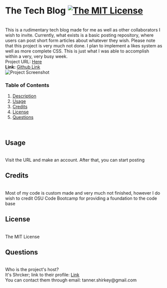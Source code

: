 <h1 id='description'>The Tech Blog <a href="https://opensource.org/licenses/MIT"><img alt="The MIT License" src="https://img.shields.io/badge/License-MIT-yellow.svg" /></a></h1><br />This is a rudimentary tech blog made for me as well as other collaborators I wish to invite. Currently, what exists is a basic posting repository, where users can post short form articles about whatever they wish. Please note that this project is very much not done. I plan to implement a likes system as well as more complete CSS. This is just what I was able to accomplish within a very, very busy week.<br />Project URL: <a href="https://the-tech-board-ee3d9cb05afc.herokuapp.com/">Here</a><br /><strong>Link:</strong> <a href=https://github.com/Shrcker/The-Freak-Board>Github Link</a><br /><img src=./images/blog-screen alt="Project Screenshot" /><br /><h3>Table of Contents</h3><ol><li><a href="#description"><span>Description</span></a></li><li><a href="#usage"><span>Usage</span></a></li><li><a href="#credits"><span>Credits</span></a></li><li><a href="#license"><span>License</span></a></li><li><a href="#questions"><span>Questions</span></a></li></ol><br /><h2 id='usage'> Usage</h2><br /> Visit the URL and make an account. After that, you can start posting<br /><h2 id='credits'> Credits</h2><br /> Most of my code is custom made and very much not finished, however I do wish to credit OSU Code Bootcamp for providing a foundation to the code base<br /><h2 id='license'> License</h2><br /> The MIT License<br /><h2 id='questions'> Questions</h2><br /> Who is the project's host?<br />It's Shrcker; link to their profile: <a href="https://www.github.com/Shrcker">Link</a><br /> You can contact them through email: tanner.shirkey@gmail.com
